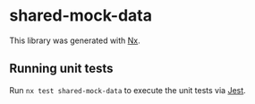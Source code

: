 # shared-mock-data

This library was generated with [Nx](https://nx.dev).

## Running unit tests

Run `nx test shared-mock-data` to execute the unit tests via [Jest](https://jestjs.io).
